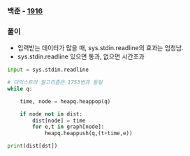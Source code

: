 ### 백준 - [1916](https://www.acmicpc.net/problem/1916)

### 풀이

* 입력받는 데이터가 많을 때, sys.stdin.readline의 효과는 엄청남.
* sys.stdin.readline 있으면 통과, 없으면 시간초과

```Python
input = sys.stdin.readline

# 다익스트라 알고리즘은 1753번과 동일
while q:

    time, node = heapq.heappop(q)

    if node not in dist:
        dist[node] = time
        for e,t in graph[node]:
            heapq.heappush(q,(t+time,e))

print(dist[dst])
```